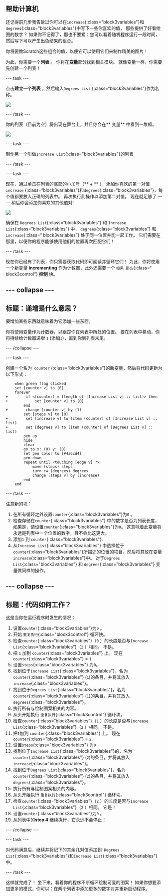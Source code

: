 ## 帮助计算机

还记得前几步我告诉过你可以在`increase`{:class="block3variables"}和`degrees`{:class="block3variables"}中写下一些你喜欢的值， 那些提供了好看绘图的数字？ 如果你不记得了，那也不要紧：您可以看着随机程序运行一段时间，然后写下可以产生出色结果的组合。

你将要教Scratch这些组合的值，以便它可以使用它们来制作精美的图片！

为此，你需要一个**列表** 。 你将在**变量**部分找到相关模块。 就像变量一样，你需要先创建一个列表！

\--- task \---

点击**建立一个列表** ，然后输入` Degrees List ` {:class=“block3variables”}作为名称。

![](images/makeAList.png)

\--- /task \---

你的列表（目前为空）将出现在舞台上，并且你会在** 变量** 中看到一堆框。

![](images/listBlocks.png)

\--- task \---

制作另一个叫做`Increase List`{:class="block3variables"}的列表

\--- /task \---

\--- task \---

现在，通过单击在列表的底部的小加号（** + ** ），添加你喜欢的第一对值` increase` {:class=“block3variables”}和`degrees`{:class=“block3variables”}，每个值都要放入正确的列表中。 再次执行此操作以添加第二对值。 现在就足够了 — — 稍后你会添加你喜欢的其他值对!

![](images/helping2.png)

确保在 `Degrees List`{:class=“block3variables”} 和 `Increase List`{:class=“block3variables”} 中， `degrees`{:class=“block3variables”} 和 `increase`{:class=“ block3variables”} 处于同一位置并能一起工作。 它们需要在那里，以便你的程序能够使用他们的位置再次匹配它们！

\--- /task \---

现在你已经有了列表，你只需要获取代码即可阅读并循环它们！ 为此，你将使用一个新变量 **incrementing** 作为计数器，此外还需要一个 `如果 那么`{:class=“ block3control”} **控制** 块。

## \--- collapse \---

## 标题：递增是什么意思？

要增加某些东西就意味着为它添加一些东西。

你将使用变量作为计数器，以跟踪你在列表中所处的位置。 要在列表中移动，你将持续给计数器递增 `1` (添加`1`），直到你到列表末尾。

\--- /collapse \---

\--- task \---

创建一个名为` counter` {:class=“block3variables”}的新变量，然后将代码更新为以下形式：

```blocks3
    when green flag clicked
    set [counter v] to [0]
    forever 
+        if <(counter) = (length of [Increase List v] :: list)> then 
+            set [counter v] to [0]
        end
+        change [counter v] by (1)
        set [steps v] to [0]
+        set [increase v] to (item (counter) of [Increase List v] :: list)
+        set [degrees v] to (item (counter) of [Degrees List v] :: list)
        pen up
        hide
        clear
        go to x: (0) y: (0)
        set pen color to [#4a6cd4]
        pen down
        repeat until <touching [edge v] ?> 
            move (steps) steps
            turn cw (degrees) degrees
            change [steps v] by (increase)
        end
    end
```

\--- /task \---

注意新的块：

1. 在所有循环之外设置`counter`{:class=“block3variables”}为` 0 ` 。
2. 检查存储在`counter`{:class="block3variables"} 中的数字是否为列表长度，如果是，请设置`counter`{:class="block3variables"}为`0`。 这意味着此变量将永远是列表中一个位置的数字，且不会比这更大。
3. 添加`1` 到 `counter`{:class="block3variables"}.
4. 从`Increase List`{:class=“block3variables”} 中选择位于`counter`{:class=“block3variables”}所描述的位置的项目，然后将其放在变量`increase`{:class=“block3variables”}中。 对于`Degrees List`{:class="block3variables"} 和 `degrees`{:class="block3variables"} 变量做同样的操作。

## \--- collapse \---

## 标题：代码如何工作？

这是当你在运行程序时发生的情况：

1. 设置`counter`{:class=“block3variables”}为` 0 ` 。
2. 开始 `重复执行`{:class="block3control"} 循环快。
3. 检查`counter`{:class=“block3variables”}（` 0 ` ）的长度是否与`Increase List`{:class=“block3variables”}（` 2 ` ）相同。 不是。
4. 把 `1` 加到 `counter`{:class="block3variables"} 上。 现在`counter`{:class="block3variables"} = `1`.
5. 设置`steps`{:class="block3variables"} 为`0`。
6. 找到位于`Increase List`{:class="block3variables"}，名为`counter`{:class="block3variables"} (`1`)的条目，并将其放入`increase`{:class="block3variables"}。
7. 找到位于`Degrees List`{:class="block3variables"}，名为`counter`{:class="block3variables"} (`1`)的条目，并将其放入`degrees`{:class="block3variables"}。
8. 执行所有与绘制图案相关的内容。
9. 从头开始执行 `重复执行`{:class="block3control"} 循环块。
10. 检查`counter`{:class=“block3variables”}（` 1 ` ）的长度是否与`Increase List`{:class=“block3variables”}（` 2 ` ）相同。 不是。
11. 把`1`加到 `counter`{:class="block3variables"} 上。 现在`counter`{:class="block3variables"} = `2`.
12. 设置`steps`{:class="block3variables"} 为`0`
13. 找到位于`Increase List`{:class="block3variables"}的，名为`counter`{:class="block3variables"} (`2`)的条目，并将其放入`increase`{:class="block3variables"}。
14. 找到位于`Degrees List`{:class="block3variables"}，名为`counter`{:class="block3variables"} (`2`)的条目，并将其放入`degrees`{:class="block3variables"}。
15. 执行所有与绘制图案相关的内容。
16. 从头开始执行 `重复执行`{:class="block3control"} 循环块。
17. 检查`counter`{:class=“block3variables”}（` 2 ` ）的长度是否与`Increase List`{:class=“block3variables”}（` 2 ` ）相同。 它是！
18. 设置`counter`{:class=“block3variables”}为` 0 ` 。
19. 从列表中的**step 4** 继续执行，它永远不会停止！

\--- /collapse \---

\--- task \---

对代码满意后，继续并将记下的其余几对值添加到` Degrees List`{:class=“block3variables”}和`Increase List`{:class=“block3variables”}中。

\--- /task \---

这样就完成了！ 坐下来，看着你的程序不断循环绘制可爱的图案！ 如果你想要添加更多的模式，你可以：在两个列表中添加更多的数字对并重新启动程序。
